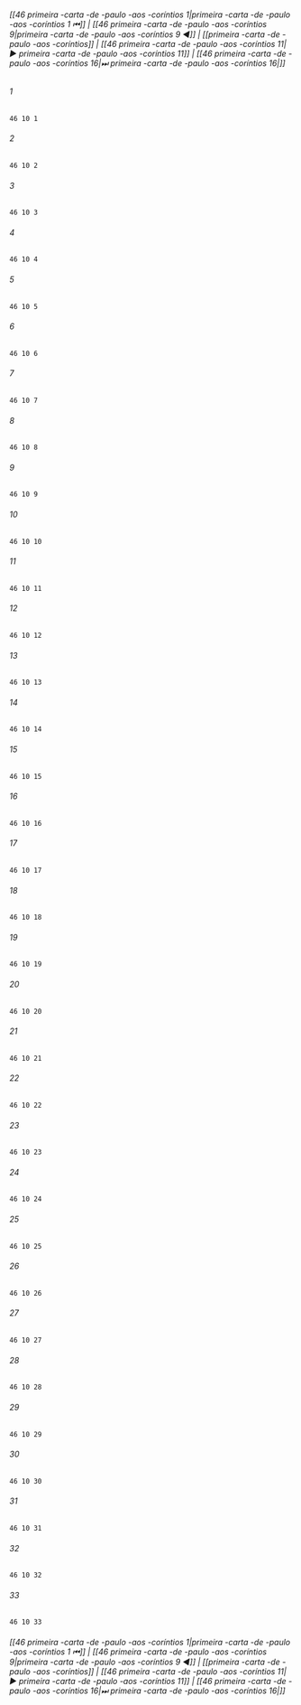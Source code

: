 
###### [[46 primeira -carta -de -paulo -aos -coríntios 1|primeira -carta -de -paulo -aos -coríntios 1 ⏮]] | [[46 primeira -carta -de -paulo -aos -coríntios 9|primeira -carta -de -paulo -aos -coríntios 9 ◀]] | [[primeira -carta -de -paulo -aos -coríntios]] | [[46 primeira -carta -de -paulo -aos -coríntios 11|▶ primeira -carta -de -paulo -aos -coríntios 11]] | [[46 primeira -carta -de -paulo -aos -coríntios 16|⏭ primeira -carta -de -paulo -aos -coríntios 16|]]

###### 1
``` verse
46 10 1 
```
###### 2
``` verse
46 10 2 
```
###### 3
``` verse
46 10 3 
```
###### 4
``` verse
46 10 4 
```
###### 5
``` verse
46 10 5 
```
###### 6
``` verse
46 10 6 
```
###### 7
``` verse
46 10 7 
```
###### 8
``` verse
46 10 8 
```
###### 9
``` verse
46 10 9 
```
###### 10
``` verse
46 10 10 
```
###### 11
``` verse
46 10 11 
```
###### 12
``` verse
46 10 12 
```
###### 13
``` verse
46 10 13 
```
###### 14
``` verse
46 10 14 
```
###### 15
``` verse
46 10 15 
```
###### 16
``` verse
46 10 16 
```
###### 17
``` verse
46 10 17 
```
###### 18
``` verse
46 10 18 
```
###### 19
``` verse
46 10 19 
```
###### 20
``` verse
46 10 20 
```
###### 21
``` verse
46 10 21 
```
###### 22
``` verse
46 10 22 
```
###### 23
``` verse
46 10 23 
```
###### 24
``` verse
46 10 24 
```
###### 25
``` verse
46 10 25 
```
###### 26
``` verse
46 10 26 
```
###### 27
``` verse
46 10 27 
```
###### 28
``` verse
46 10 28 
```
###### 29
``` verse
46 10 29 
```
###### 30
``` verse
46 10 30 
```
###### 31
``` verse
46 10 31 
```
###### 32
``` verse
46 10 32 
```
###### 33
``` verse
46 10 33 
```

###### [[46 primeira -carta -de -paulo -aos -coríntios 1|primeira -carta -de -paulo -aos -coríntios 1 ⏮]] | [[46 primeira -carta -de -paulo -aos -coríntios 9|primeira -carta -de -paulo -aos -coríntios 9 ◀]] | [[primeira -carta -de -paulo -aos -coríntios]] | [[46 primeira -carta -de -paulo -aos -coríntios 11|▶ primeira -carta -de -paulo -aos -coríntios 11]] | [[46 primeira -carta -de -paulo -aos -coríntios 16|⏭ primeira -carta -de -paulo -aos -coríntios 16|]]

